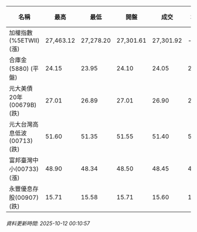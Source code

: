 | 名稱 | 最高 | 最低 | 開盤 | 成交 | 均價 | 成交金額(億) | 昨收 | 漲跌幅 | 漲跌 | 總量 | 昨量 | 振幅 |
| -------- | -------- | -------- | -------- |-------- | -------- | -------- |-------- |-------- |-------- | -------- | -------- |-------- |
|加權指數(%5ETWII) (漲)|27,463.12|27,278.20|27,301.61|27,301.92|-|5,654.30|27,063.68|0.88%|238.24|9,340,166|0|0.68%|
|合庫金(5880) (平盤)|24.15|23.95|24.10|24.05|24.02|3.35|24.05|0.00%|0.00|13,960|7,850|0.83%|
|元大美債20年(00679B) (跌)|27.01|26.89|27.01|26.90|26.95|9.03|26.92|0.07%|0.02|33,501|37,620|0.45%|
|元大台灣高息低波(00713) (跌)|51.60|51.35|51.55|51.40|51.43|4.91|51.45|0.10%|0.05|9,554|11,586|0.49%|
|富邦臺灣中小(00733) (漲)|48.90|48.34|48.50|48.45|48.60|0.592|48.34|0.23%|0.11|1,218|707|1.16%|
|永豐優息存股(00907) (跌)|15.71|15.58|15.71|15.60|15.62|0.204|15.62|0.13%|0.02|1,305|851|0.83%|
###### 資料更新時間: 2025-10-12 00:10:57